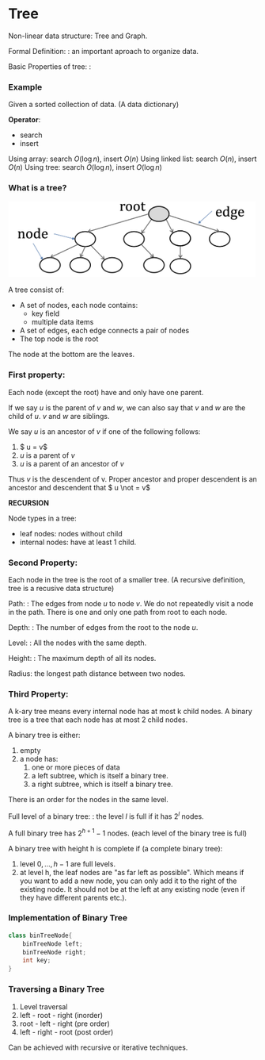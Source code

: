 # Tree
Non-linear data structure: Tree and Graph.

Formal Definition:
: an important aproach to organize data.

Basic Properties of tree: 
: 


### Example
Given a sorted collection of data. (A data dictionary)

**Operator**:
- search
- insert

Using array: search $O(\log{n})$, insert $O(n)$
Using linked list: search $O(n)$, insert $O(n)$
Using tree: search $O(\log n)$, insert $O(\log n)$

### What is a tree?

<img src="Week10/tree.png" width=500>


A tree consist of:
- A set of nodes, each node contains:
    - key field
    - multiple data items
- A set of edges, each edge connects a pair of nodes
- The top node is the root

The node at the bottom are the leaves.

### First property: 
Each node (except the root) have and only have one parent.

If we say $u$ is the parent of $v$ and $w$, we can also say that $v$ and $w$ are the child of $u$. $v$ and $w$ are siblings.

We say $u$ is an ancestor of $v$ if one of the following follows:
1. $ u = v$
2. $u$ is a parent of $v$
3. $u$ is a parent of an ancestor of $v$

Thus $v$ is the descendent of v.
Proper ancestor and proper descendent is an ancestor and descendent that $ u \not = v$

**RECURSION**

Node types in a tree:
- leaf nodes: nodes without child
- internal nodes: have at least 1 child.

### Second Property: 
Each node in the tree is the root of a smaller tree.
 (A recursive definition, tree is a recusive data structure)

Path:
: The edges from node $u$ to node $v$.
We do not repeatedly visit a node in the path.
There is one and only one path from root to each node.

Depth:
: The number of edges from the root to the node $u$.

Level:
: All the nodes with the same depth.

Height:
: The maximum depth of all its nodes.

Radius: the longest path distance between two nodes.

### Third Property:
A k-ary tree means every internal node has at most k child nodes.
A binary tree is a tree that each node has at most 2 child nodes.

A binary tree is either:
1. empty
2. a node has:
    1. one or more pieces of data
    2. a left subtree, which is itself a binary tree.
    3. a right subtree, which is itself a binary tree.

There is an order for the nodes in the same level.

Full level of a binary tree:
: the level $l$ is full if it has $2^l$ nodes.

A full binary tree has $2^{h+1} - 1$ nodes. (each level of the binary tree is full)

A binary tree with height h is complete if (a complete binary tree):
1. level $0,...,h - 1$ are full levels.
2. at level h, the leaf nodes are "as far left as possible". Which means if you want to add a new node, you can only add it to the right of the existing node. It should not be at the left at any existing node (even if they have different parents etc.).

### Implementation of Binary Tree
```Java
class binTreeNode{
    binTreeNode left;
    binTreeNode right;
    int key;
}
```

### Traversing a Binary Tree
1. Level traversal
2. left - root - right (inorder)
3. root - left - right (pre order)
4. left - right - root (post order)

Can be achieved with recursive or iterative techniques.